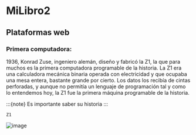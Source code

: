 # MiLibro2

## Plataformas web

### Primera computadora:
1936, Konrad Zuse, ingeniero alemán, diseño y fabricó la Z1, 
la que para muchos es la primera computadora programable de la historia.
La Z1 era una calculadora mecánica binaria operada con electricidad y que ocupaba una mesa entera,
bastante grande por cierto. Los datos los recibía de cintas perforadas,
y aunque no permitía un lenguaje de programación tal y como lo entendemos hoy,
la Z1 fue la primera máquina programable de la historia.

:::{note}
Es importante saber su historia
:::


```
Z1
```
![image](https://user-images.githubusercontent.com/50529873/163701315-48ce6f7a-148e-460f-82ba-b8e2fa72a178.png)

